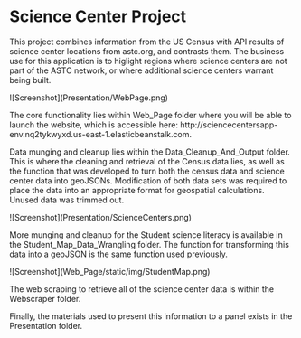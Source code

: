 <h1>Science Center Project</h1>
<p>This project combines information from the US Census with API results of science center locations from astc.org, and contrasts them.  The business use for this application is to higlight regions where science centers are not part of the ASTC network, or where additional science centers warrant being built.  
<p>![Screenshot](Presentation/WebPage.png)
<p>The core functionality lies within Web_Page folder where you will be able to launch the website, which is accessible here: http://sciencecentersapp-env.nq2tykwyxd.us-east-1.elasticbeanstalk.com.   
<p>Data munging and cleanup lies within the Data_Cleanup_And_Output folder. This is where the cleaning and retrieval of the Census data lies, as well as the function that was developed to turn both the census data and science center data into geoJSONs.  Modification of both data sets was required to place the data into an appropriate format for geospatial calculations.  Unused data was trimmed out. 
<p>![Screenshot](Presentation/ScienceCenters.png)
<p>More munging and cleanup for the Student science literacy is available in the Student_Map_Data_Wrangling folder. The function for transforming this data into a geoJSON is the same function used previously.   
<p>![Screenshot](Web_Page/static/img/StudentMap.png)
<p>The web scraping to retrieve all of the science center data is within the Webscraper folder.   
<p>Finally, the materials used to present this information to a panel exists in the Presentation folder.
